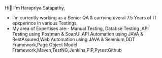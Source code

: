 Hi👋
I'm Harapriya Satapathy,
-  I’m currently working as a Senior QA & carrying overal 7.5 Years of IT epxperince in various Testings.
-  My area of Expertises are:-
   Manual Testing, Databse Testing ,API Testing using Postman & SoapUI,API Automation using JAVA & RestAssured,Web Automation using JAVA & Selenium,DDT Framework,Page Object Model Framework,Maven,TestNG,Jenkins,PIP,PytestGithub
